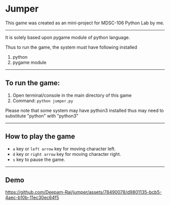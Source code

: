 # Jumper
This game was created as an mini-project for MDSC-106 Python Lab by me.

----
It is solely based upon pygame module of python language.

Thus to run the game, the system must have following installed
1. python
2. pygame module

----

## To run the game:  
1. Open terminal/console in the main directory of this game
3. Command: `python jumper.py`

 Please note that some system may have python3 installed thus may need to substitute "python" with "python3"
 
----
 ## How to play the game
 
- `a` key or `left arrow` key for moving character left.
- `d` key or `right arrow` key for moving character right.
- `s` key to pause the game.

----
## Demo



https://github.com/Deepam-Rai/jumper/assets/78490078/d9801135-bcb5-4aec-b10b-11ec30ec64f5


